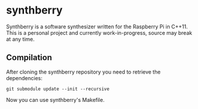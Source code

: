 # synthberry

Synthberry is a software synthesizer written for the Raspberry Pi in C++11.
This is a personal project and currently work-in-progress, source may break at
any time.

## Compilation
After cloning the synthberry repository you need to retrieve the dependencies:

    git submodule update --init --recursive

Now you can use synthberry's Makefile.
